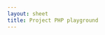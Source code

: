 ```yaml
---
layout: sheet
title: Project PHP playground
---
```


<!--
{% remote_include https://raw.githubusercontent.com/hielsnoppe/php-playground/master/README.md %}
-->
